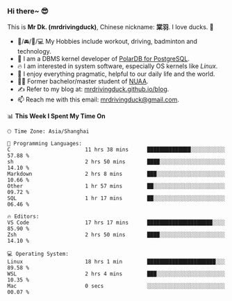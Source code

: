 ### Hi there~ 😎

This is **Mr Dk. (mrdrivingduck)**, Chinese nickname: **棠羽**. I love ducks. 🦆

- 💪/🚘/🏸/💻 My Hobbies include workout, driving, badminton and technology.
- 🍊 I am a DBMS kernel developer of [PolarDB for PostgreSQL](https://github.com/ApsaraDB/PolarDB-for-PostgreSQL).
- 🔥 I am interested in system software, especially OS kernels like *Linux*.
- 🔧 I enjoy everything pragmatic, helpful to our daily life and the world.
- 👨‍🎓 Former bachelor/master student of [NUAA](https://en.wikipedia.org/wiki/Nanjing_University_of_Aeronautics_and_Astronautics).
- ✍ Refer to my blog at: [mrdrivingduck.github.io/blog](https://www.mrdrivingduck.cn/blog/#/).
- 📫 Reach me with this email: [mrdrivingduck@gmail.com](mailto:mrdrivingduck@gmail.com).

<!--START_SECTION:waka-->
📊 **This Week I Spent My Time On** 

```text
🕑︎ Time Zone: Asia/Shanghai

💬 Programming Languages: 
C                        11 hrs 38 mins      ██████████████░░░░░░░░░░░   57.88 % 
sh                       2 hrs 50 mins       ████░░░░░░░░░░░░░░░░░░░░░   14.10 % 
Markdown                 2 hrs 8 mins        ███░░░░░░░░░░░░░░░░░░░░░░   10.66 % 
Other                    1 hr 57 mins        ██░░░░░░░░░░░░░░░░░░░░░░░   09.72 % 
SQL                      1 hr 17 mins        ██░░░░░░░░░░░░░░░░░░░░░░░   06.46 % 

🔥 Editors: 
VS Code                  17 hrs 17 mins      █████████████████████░░░░   85.90 % 
Zsh                      2 hrs 50 mins       ████░░░░░░░░░░░░░░░░░░░░░   14.10 % 

💻 Operating System: 
Linux                    18 hrs 1 min        ██████████████████████░░░   89.58 % 
WSL                      2 hrs 4 mins        ███░░░░░░░░░░░░░░░░░░░░░░   10.35 % 
Mac                      0 secs              ░░░░░░░░░░░░░░░░░░░░░░░░░   00.07 % 
```


<!--END_SECTION:waka-->

<!-- ![Mr Dk.'s GitHub Stats](https://github-readme-stats.vercel.app/api?username=mrdrivingduck&count_private&show_icons=true&theme=buefy) -->

<!-- ![Most Used Languages](https://github-readme-stats.vercel.app/api/top-langs/?username=mrdrivingduck&exclude_repo=mips32-CPU,snort-tcp-socket&theme=buefy&layout=compact&langs_count=10) -->


<!--
**mrdrivingduck/mrdrivingduck** is a ✨ _special_ ✨ repository because its `README.md` (this file) appears on your GitHub profile.

Here are some ideas to get you started:

- 🔭 I’m currently working on ...
- 🌱 I’m currently learning ...
- 👯 I’m looking to collaborate on ...
- 🤔 I’m looking for help with ...
- 💬 Ask me about ...
- 📫 How to reach me: ...
- 😄 Pronouns: ...
- ⚡ Fun fact: ...
-->

